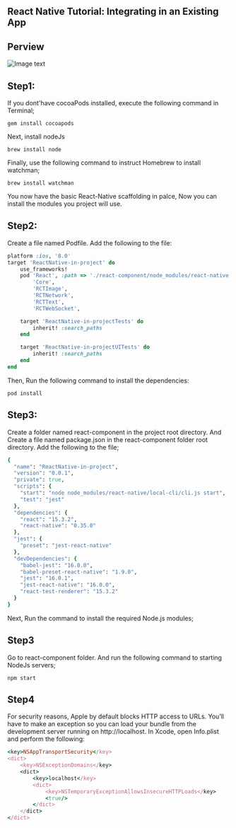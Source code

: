 ## React Native Tutorial: Integrating in an Existing App

## Perview
![Image text](https://github.com/luoerming/ReactNative-in-project/blob/master/PerviewGIF.gif)

## Step1:
If you dont'have cocoaPods installed, execute the following command in Terminal;

`gem install cocoapods`

Next, install nodeJs

`brew install node`

Finally, use the following command to instruct Homebrew to install watchman;

`brew install watchman`

You now have the basic React-Native scaffolding in palce, Now you can install the modules you project will use.

## Step2:
Create a file named Podfile. Add the following to the file:

```ruby
platform :ios, '8.0'
target 'ReactNative-in-project' do
    use_frameworks!
    pod 'React', :path => './react-component/node_modules/react-native', :subspecs => [
        'Core',
        'RCTImage',
        'RCTNetwork',
        'RCTText',
        'RCTWebSocket',

    target 'ReactNative-in-projectTests' do
        inherit! :search_paths
    end

    target 'ReactNative-in-projectUITests' do
        inherit! :search_paths
    end
end
```
Then, Run the following command to install the dependencies:

`pod install`

## Step3:
Create a folder named react-component in the project root directory. And Create a file named package.json in the react-component folder root directory. Add the following to the file;

```ruby
{
  "name": "ReactNative-in-project",
  "version": "0.0.1",
  "private": true,
  "scripts": {
    "start": "node node_modules/react-native/local-cli/cli.js start",
    "test": "jest"
  },
  "dependencies": {
    "react": "15.3.2",
    "react-native": "0.35.0"
  },
  "jest": {
    "preset": "jest-react-native"
  },
  "devDependencies": {
    "babel-jest": "16.0.0",
    "babel-preset-react-native": "1.9.0",
    "jest": "16.0.1",
    "jest-react-native": "16.0.0",
    "react-test-renderer": "15.3.2"
  }
}
```

Next, Run the command to install the required Node.js modules;

## Step3
Go to react-component folder. And run the following command to starting NodeJs servers;

`npm start`

## Step4

For security reasons, Apple by default blocks HTTP access to URLs. You’ll have to make an exception so you can load your bundle from the development server running on http://localhost.
In Xcode, open Info.plist and perform the following:

```ruby
<key>NSAppTransportSecurity</key>
<dict>
    <key>NSExceptionDomains</key>
    <dict>
        <key>localhost</key>
        <dict>
            <key>NSTemporaryExceptionAllowsInsecureHTTPLoads</key>
            <true/>
        </dict>
    </dict>
</dict>
```
